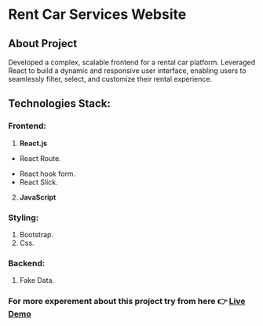 # Rent Car Services Website

## About Project
Developed a complex, scalable frontend for a rental car platform. Leveraged React to build a dynamic and responsive user
interface, enabling users to seamlessly filter, select, and customize their rental experience.

## Technologies Stack:
### Frontend: 
1. **React.js**
 - React Route.
 * React hook form.
 * React Slick.
2. **JavaScript**
### Styling: 
1. Bootstrap.
2. Css.
### Backend: 
1. Fake Data.

### For more experement about this project try from here 👉 [Live Demo](https://rent-car-services-blush.vercel.app/home)
